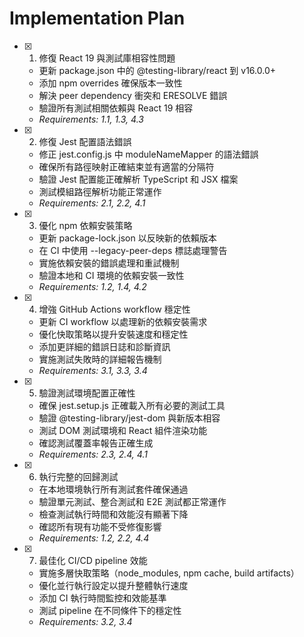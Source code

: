# Implementation Plan

- [x] 1. 修復 React 19 與測試庫相容性問題
  - 更新 package.json 中的 @testing-library/react 到 v16.0.0+
  - 添加 npm overrides 確保版本一致性
  - 解決 peer dependency 衝突和 ERESOLVE 錯誤
  - 驗證所有測試相關依賴與 React 19 相容
  - _Requirements: 1.1, 1.3, 4.3_

- [x] 2. 修復 Jest 配置語法錯誤
  - 修正 jest.config.js 中 moduleNameMapper 的語法錯誤
  - 確保所有路徑映射正確結束並有適當的分隔符
  - 驗證 Jest 配置能正確解析 TypeScript 和 JSX 檔案
  - 測試模組路徑解析功能正常運作
  - _Requirements: 2.1, 2.2, 4.1_

- [x] 3. 優化 npm 依賴安裝策略
  - 更新 package-lock.json 以反映新的依賴版本
  - 在 CI 中使用 --legacy-peer-deps 標誌處理警告
  - 實施依賴安裝的錯誤處理和重試機制
  - 驗證本地和 CI 環境的依賴安裝一致性
  - _Requirements: 1.2, 1.4, 4.2_

- [x] 4. 增強 GitHub Actions workflow 穩定性
  - 更新 CI workflow 以處理新的依賴安裝需求
  - 優化快取策略以提升安裝速度和穩定性
  - 添加更詳細的錯誤日誌和診斷資訊
  - 實施測試失敗時的詳細報告機制
  - _Requirements: 3.1, 3.3, 3.4_

- [x] 5. 驗證測試環境配置正確性
  - 確保 jest.setup.js 正確載入所有必要的測試工具
  - 驗證 @testing-library/jest-dom 與新版本相容
  - 測試 DOM 測試環境和 React 組件渲染功能
  - 確認測試覆蓋率報告正確生成
  - _Requirements: 2.3, 2.4, 4.1_

- [x] 6. 執行完整的回歸測試
  - 在本地環境執行所有測試套件確保通過
  - 驗證單元測試、整合測試和 E2E 測試都正常運作
  - 檢查測試執行時間和效能沒有顯著下降
  - 確認所有現有功能不受修復影響
  - _Requirements: 1.2, 2.2, 4.4_

- [x] 7. 最佳化 CI/CD pipeline 效能
  - 實施多層快取策略（node_modules, npm cache, build artifacts）
  - 優化並行執行設定以提升整體執行速度
  - 添加 CI 執行時間監控和效能基準
  - 測試 pipeline 在不同條件下的穩定性
  - _Requirements: 3.2, 3.4_
